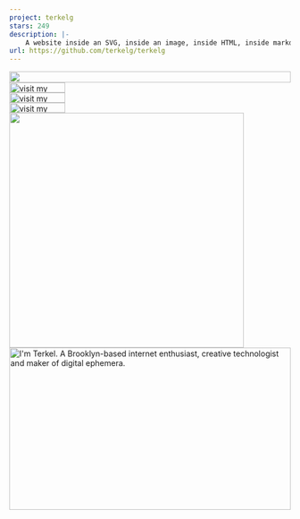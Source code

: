 ```yaml
---
project: terkelg
stars: 249
description: |-
    A website inside an SVG, inside an image, inside HTML, inside markdown, inside a GitHub readme.md.
url: https://github.com/terkelg/terkelg
---
```


<picture>
  <source media="(prefers-color-scheme: dark)" srcset="https://readme.terkel.com?section=top&theme=dark">
  <img src="https://readme.terkel.com?section=top&theme=light" width="100%" height="20" align="left">
</picture>
<a href="https://terkel.com">
  <picture>
    <source media="(prefers-color-scheme: dark)" srcset="https://readme.terkel.com?section=link-website&theme=dark" label="Visit">
    <img src="https://readme.terkel.com?section=link-website&theme=light&i=0" alt="visit my website" width="100" height="18px" align="left">
  </picture>
</a>
<img src="data:null;," width="100%" height="0" align="left" alt="">
<a href="https://twitter.com/terkelg">
  <picture>
    <source media="(prefers-color-scheme: dark)" srcset="https://readme.terkel.com?section=link-twitter&theme=dark">
    <img src="https://readme.terkel.com?section=link-twitter&theme=light&i=1" alt="visit my Twitter/X profile" width="100" height="18" align="left">
  </picture>
</a>
<img src="data:null;," width="100%" height="0" align="left" alt="">
<a href="https://www.instagram.com/terkelg">
  <picture>
    <source media="(prefers-color-scheme: dark)" srcset="https://readme.terkel.com?section=link-instagram&theme=dark">
    <img src="https://readme.terkel.com?section=link-instagram&theme=light&i=2" alt="visit my Instagram" width="100" height="18" align="left">
  </picture>
</a>
<img src="data:null;," width="100%" height="0" align="left" alt="">
<picture>
  <source media="(prefers-color-scheme: dark)" srcset="https://readme.terkel.com?section=fallback&theme=dark">
  <img src="https://readme.terkel.com?section=fallback&theme=light" alt="" width="420" align="left">
</picture>
<picture>
  <source media="(prefers-color-scheme: dark)" srcset="https://readme.terkel.com?section=main&theme=dark">
  <img src="https://readme.terkel.com?section=main&theme=light" alt="I'm Terkel. A Brooklyn-based internet enthusiast, creative technologist and maker of digital ephemera." width="100%" height="290" align="left">
</picture>

